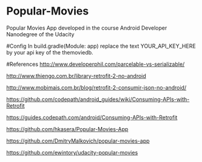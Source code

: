 # Popular-Movies
Popular Movies App developed in the course Android Developer Nanodegree of the Udacity

#Config
In build.gradle(Module: app) replace the text YOUR_API_KEY_HERE by your api key of the themoviedb.

#References
http://www.developerphil.com/parcelable-vs-serializable/

http://www.thiengo.com.br/library-retrofit-2-no-android

http://www.mobimais.com.br/blog/retrofit-2-consumir-json-no-android/

https://github.com/codepath/android_guides/wiki/Consuming-APIs-with-Retrofit

https://guides.codepath.com/android/Consuming-APIs-with-Retrofit

https://github.com/hkasera/Popular-Movies-App

https://github.com/DmitryMalkovich/popular-movies-app

https://github.com/ewintory/udacity-popular-movies
